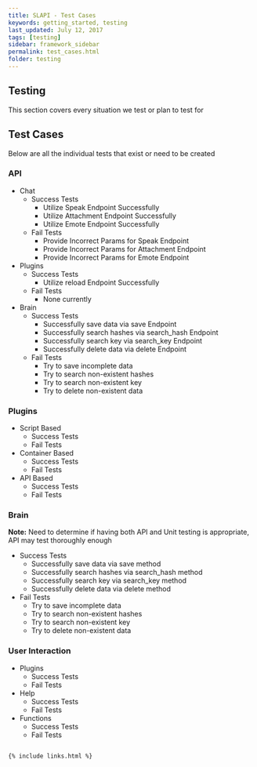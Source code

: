 ```yaml
---
title: SLAPI - Test Cases
keywords: getting_started, testing
last_updated: July 12, 2017
tags: [testing]
sidebar: framework_sidebar
permalink: test_cases.html
folder: testing
---
```


## Testing

This section covers every situation we test or plan to test for

## Test Cases

Below are all the individual tests that exist or need to be created

### API
-   Chat
    -   Success Tests
        -   Utilize Speak Endpoint Successfully
        -   Utilize Attachment Endpoint Successfully
        -   Utilize Emote Endpoint Successfully
    -   Fail Tests
        -   Provide Incorrect Params for Speak Endpoint
        -   Provide Incorrect Params for Attachment Endpoint
        -   Provide Incorrect Params for Emote Endpoint
-   Plugins
    -   Success Tests
        -   Utilize reload Endpoint Successfully
    -   Fail Tests
        -   None currently
-   Brain
    -   Success Tests
        -   Successfully save data via save Endpoint
        -   Successfully search hashes via search_hash Endpoint
        -   Successfully search key via search_key Endpoint
        -   Successfully delete data via delete Endpoint
    -   Fail Tests
        -   Try to save incomplete data
        -   Try to search non-existent hashes
        -   Try to search non-existent key
        -   Try to delete non-existent data

### Plugins
-   Script Based
    -   Success Tests
    -   Fail Tests
-   Container Based
    -   Success Tests
    -   Fail Tests
-   API Based
    -   Success Tests
    -   Fail Tests

### Brain
**Note:** Need to determine if having both API and Unit testing is appropriate, API may test thoroughly enough
-   Success Tests
    -   Successfully save data via save method
    -   Successfully search hashes via search_hash method
    -   Successfully search key via search_key method
    -   Successfully delete data via delete method
-   Fail Tests
    -   Try to save incomplete data
    -   Try to search non-existent hashes
    -   Try to search non-existent key
    -   Try to delete non-existent data

### User Interaction
-   Plugins
    -   Success Tests
    -   Fail Tests
-   Help
    -   Success Tests
    -   Fail Tests
-   Functions
    -   Success Tests
    -   Fail Tests

```

{% include links.html %}
